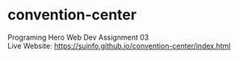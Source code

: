 # convention-center
Programing Hero Web Dev Assignment 03 <br>
Live Website: https://suinfo.github.io/convention-center/index.html
